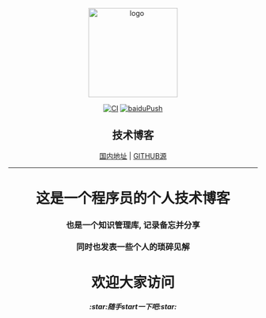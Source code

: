 <p align="center"><a href="https://crazyhuan.gitee.io/" target="_blank" rel="noopener noreferrer"><img width="180" src="https://cdn.jsdelivr.net/gh/CrazyHuan/ImageBank@image/blog/20200909184001.png" alt="logo"></a></p>

<p align="center">
  <a href="https://github.com/CrazyHUAN/BLOG_HUAN/actions?query=workflow%3ACI"><img src="https://github.com/CrazyHUAN/BLOG_HUAN/workflows/CI/badge.svg" alt="CI"></a>
  <a href="https://github.com/CrazyHUAN/BLOG_HUAN/actions?query=workflow%3AbaiduPush"><img src="https://github.com/CrazyHUAN/BLOG_HUAN/workflows/baiduPush/badge.svg" alt="baiduPush"></a>
</p>

<h2 align="center">技术博客</h2>



<p align="center" >
   <a href="https://crazyhuan.gitee.io">国内地址</a>  
   | 
   <a href="https://doc.xugaoyi.com/vuepress-theme-vdoing-doc"> GITHUB源 </a>
</p>

---


  <h1 align="center"> 这是一个程序员的个人技术博客 </h1>

  <h3 align="center"> 
  也是一个知识管理库, 记录备忘并分享   
  <br/>  
  <br/>
  同时也发表一些个人的琐碎见解
  </h3>

  <h1 align="center">欢迎大家访问</h1>
  <h5 align="center"> :star:随手start一下吧:star: <h5>